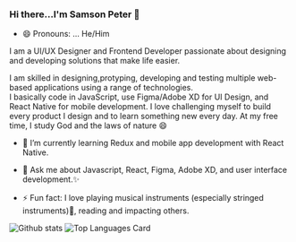 ### Hi there...I'm Samson Peter 👋
- 😄 Pronouns: ... He/Him

I am a UI/UX Designer and Frontend Developer passionate about designing and developing solutions that make life easier. 

I am skilled in designing,protyping, developing and testing multiple web-based applications using a range of technologies.                                                 
I basically code in JavaScript, use Figma/Adobe XD for UI Design, and React Native for mobile development. I love challenging myself to build every product I design and to learn something new every day.
At my free time, I study God and the laws of nature 😄
- 🌱 I’m currently learning Redux and mobile app development with React Native.

- 💬 Ask me about Javascript, React, Figma, Adobe XD, and user interface development.✨
- ⚡ Fun fact: I love playing musical instruments (especially stringed instruments):musical_note:, reading and impacting others.
<!-- - Here is my Github stat -->
 ![Github stats](https://github-readme-stats.vercel.app/api?username=livingstone17&theme=highcontrast&show_icons=true&count_private=false) ![Top Languages Card](https://github-readme-stats.vercel.app/api/top-langs/?username=livingstone17&layout=compact) 

<!-- [![Top Langs](https://github-readme-stats.vercel.app/api/top-langs/?username=livingstone17&theme=radical)](https://github.com/anuraghazra/github-readme-stats) [![Catalin's GitHub stats](https://github-readme-stats.vercel.app/api?username=livingstone17&theme=radical)](https://github.com/anuraghazra/github-readme-stats) -->




 

<!--
**Livingstone17/Livingstone17** is a ✨ _special_ ✨ repository because its `README.md` (this file) appears on your GitHub profile.

Here are some ideas to get you started:

- 🔭 I’m currently working on ...
- 🌱 I’m currently learning ...
- 👯 I’m looking to collaborate on ...
- 🤔 I’m looking for help with ...
- 💬 Ask me about ...
- 📫 How to reach me: ...
- 😄 Pronouns: ...
- ⚡ Fun fact: ...
-->
